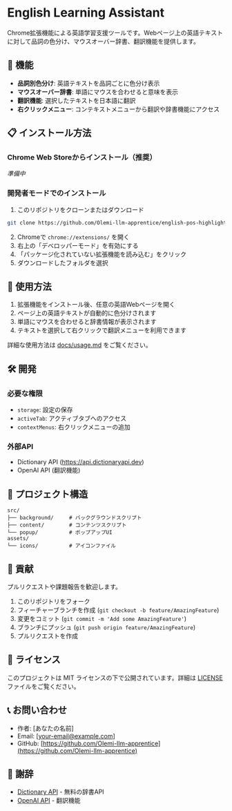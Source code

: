 # English Learning Assistant

Chrome拡張機能による英語学習支援ツールです。Webページ上の英語テキストに対して品詞の色分け、マウスオーバー辞書、翻訳機能を提供します。

## 🌟 機能

- **品詞別色分け**: 英語テキストを品詞ごとに色分け表示
- **マウスオーバー辞書**: 単語にマウスを合わせると意味を表示
- **翻訳機能**: 選択したテキストを日本語に翻訳
- **右クリックメニュー**: コンテキストメニューから翻訳や辞書機能にアクセス

## 📋 インストール方法

### Chrome Web Storeからインストール（推奨）
*準備中*

### 開発者モードでのインストール
1. このリポジトリをクローンまたはダウンロード
```bash
git clone https://github.com/Olemi-llm-apprentice/english-pos-highlighter.git
```

2. Chromeで `chrome://extensions/` を開く
3. 右上の「デベロッパーモード」を有効にする
4. 「パッケージ化されていない拡張機能を読み込む」をクリック
5. ダウンロードしたフォルダを選択

## 🚀 使用方法

1. 拡張機能をインストール後、任意の英語Webページを開く
2. ページ上の英語テキストが自動的に色分けされます
3. 単語にマウスを合わせると辞書情報が表示されます
4. テキストを選択して右クリックで翻訳メニューを利用できます

詳細な使用方法は [docs/usage.md](docs/usage.md) をご覧ください。

## 🛠️ 開発

### 必要な権限
- `storage`: 設定の保存
- `activeTab`: アクティブタブへのアクセス
- `contextMenus`: 右クリックメニューの追加

### 外部API
- Dictionary API (https://api.dictionaryapi.dev)
- OpenAI API (翻訳機能)

## 📁 プロジェクト構造

```
src/
├── background/     # バックグラウンドスクリプト
├── content/        # コンテンツスクリプト
└── popup/          # ポップアップUI
assets/
└── icons/          # アイコンファイル
```

## 🤝 貢献

プルリクエストや課題報告を歓迎します。

1. このリポジトリをフォーク
2. フィーチャーブランチを作成 (`git checkout -b feature/AmazingFeature`)
3. 変更をコミット (`git commit -m 'Add some AmazingFeature'`)
4. ブランチにプッシュ (`git push origin feature/AmazingFeature`)
5. プルリクエストを作成

## 📄 ライセンス

このプロジェクトは MIT ライセンスの下で公開されています。詳細は [LICENSE](LICENSE) ファイルをご覧ください。

## 📞 お問い合わせ

- 作者: [あなたの名前]
- Email: [your-email@example.com]
- GitHub: [https://github.com/Olemi-llm-apprentice](https://github.com/Olemi-llm-apprentice)

## 🙏 謝辞

- [Dictionary API](https://dictionaryapi.dev/) - 無料の辞書API
- [OpenAI API](https://openai.com/) - 翻訳機能
